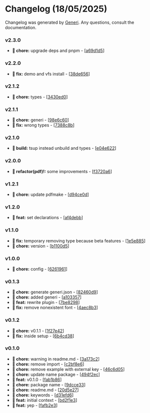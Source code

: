 # Changelog (18/05/2025)

Changelog was generated by [Generi](https://github.com/betterwrite/generi). Any questions, consult the documentation.

### v2.3.0

* **🚧 chore:** upgrade deps and pnpm - [[a69d1d5](https://github.com/betterwrite/vue-pdfmake/commit/a69d1d5)]

### v2.2.0

* **🔧 fix:** demo and vfs install - [[38de656](https://github.com/betterwrite/vue-pdfmake/commit/38de656)]

### v2.1.2

* **🚧 chore:** types - [[3430ed0](https://github.com/betterwrite/vue-pdfmake/commit/3430ed0)]

### v2.1.1

* **🚧 chore:** generi - [[98e6c60](https://github.com/betterwrite/vue-pdfmake/commit/98e6c60)]
* **🔧 fix:** wrong types - [[7388c8b](https://github.com/betterwrite/vue-pdfmake/commit/7388c8b)]

### v2.1.0

* **📐 build:** tsup instead unbuild and types - [[e04e622](https://github.com/betterwrite/vue-pdfmake/commit/e04e622)]

### v2.0.0

* **🚩 refactor(pdf)!:** some improvements - [[f3720a6](https://github.com/betterwrite/vue-pdfmake/commit/f3720a6)]

### v1.2.1

* **🚧 chore:** update pdfmake - [[d94ce0d](https://github.com/betterwrite/vue-pdfmake/commit/d94ce0d)]

### v1.2.0

* **🎉 feat:** set declarations - [[af4debb](https://github.com/betterwrite/vue-pdfmake/commit/af4debb)]

### v1.1.0

* **🔧 fix:** temporary removing type because beta features - [[1e5e885](https://github.com/betterwrite/vue-pdfmake/commit/1e5e885)]
* **🚧 chore:** version - [[b1100d5](https://github.com/betterwrite/vue-pdfmake/commit/b1100d5)]

### v1.0.0

* **🚧 chore:** config - [[6261961](https://github.com/betterwrite/vue-pdfmake/commit/6261961)]

### v0.1.3

* **🚧 chore:** generate generi.json - [[82460d9](https://github.com/betterwrite/vue-pdfmake/commit/82460d9)]
* **🚧 chore:** added generi - [[a103357](https://github.com/betterwrite/vue-pdfmake/commit/a103357)]
* **🎉 feat:** rewrite plugin - [[7be8298](https://github.com/betterwrite/vue-pdfmake/commit/7be8298)]
* **🔧 fix:** remove nonexistent font - [[4aec8b3](https://github.com/betterwrite/vue-pdfmake/commit/4aec8b3)]

### v0.1.2

* **🚧 chore:** v0.1.1 - [[1f27e42](https://github.com/betterwrite/vue-pdfmake/commit/1f27e42)]
* **🔧 fix:** inside setup - [[6b4cd38](https://github.com/betterwrite/vue-pdfmake/commit/6b4cd38)]

### v0.1.0

* **🚧 chore:** warning in readme.md - [[3a173c2](https://github.com/betterwrite/vue-pdfmake/commit/3a173c2)]
* **🚧 chore:** remove import - [[c2bf8e6](https://github.com/betterwrite/vue-pdfmake/commit/c2bf8e6)]
* **🚧 chore:** remove example with external key - [[46c6d05](https://github.com/betterwrite/vue-pdfmake/commit/46c6d05)]
* **🚧 chore:** update name package - [[494f2ec](https://github.com/betterwrite/vue-pdfmake/commit/494f2ec)]
* **🎉 feat:** v0.1.0 - [[fab1b86](https://github.com/betterwrite/vue-pdfmake/commit/fab1b86)]
* **🚧 chore:** package name - [[9dcce33](https://github.com/betterwrite/vue-pdfmake/commit/9dcce33)]
* **🚧 chore:** readme.md - [[20d5e27](https://github.com/betterwrite/vue-pdfmake/commit/20d5e27)]
* **🚧 chore:** keywords - [[d31efd6](https://github.com/betterwrite/vue-pdfmake/commit/d31efd6)]
* **🎉 feat:** initial context - [[bd2f1e3](https://github.com/betterwrite/vue-pdfmake/commit/bd2f1e3)]
* **🎉 feat:** yep - [[fafb2e3](https://github.com/betterwrite/vue-pdfmake/commit/fafb2e3)]
